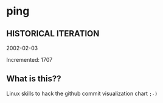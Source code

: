 # ping

## HISTORICAL ITERATION
2002-02-03

Incremented: 1707

## What is this?? 
Linux skills to hack the github commit visualization chart `;-)`
